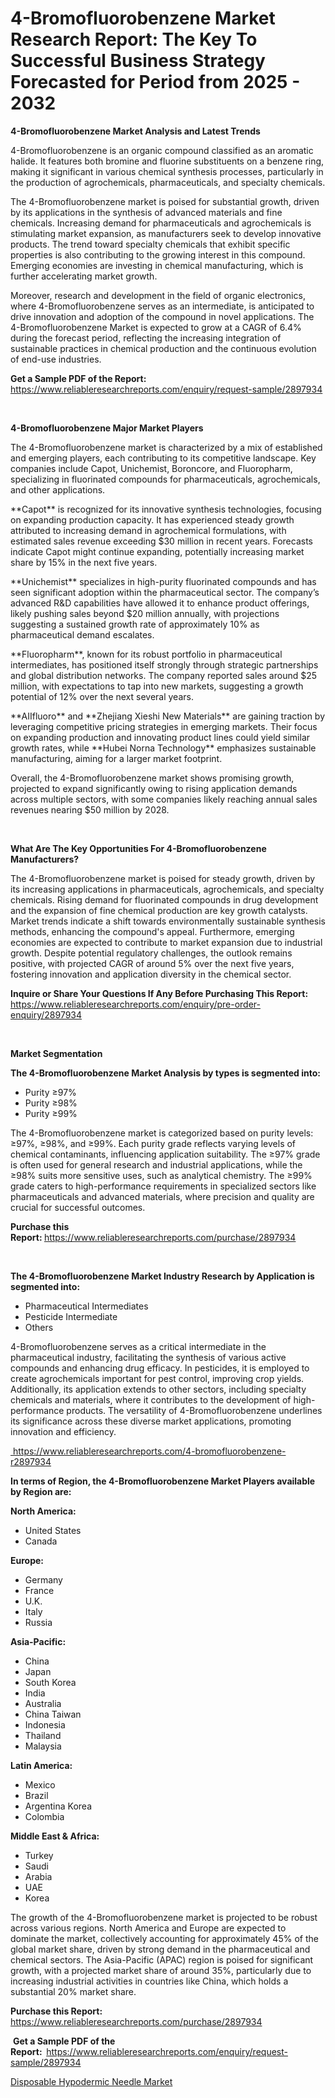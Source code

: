 <p><h1>4-Bromofluorobenzene Market Research Report: The Key To Successful Business Strategy Forecasted for Period from 2025 - 2032</h1></p><p><strong>4-Bromofluorobenzene Market Analysis and Latest Trends</strong></p>
<p><p>4-Bromofluorobenzene is an organic compound classified as an aromatic halide. It features both bromine and fluorine substituents on a benzene ring, making it significant in various chemical synthesis processes, particularly in the production of agrochemicals, pharmaceuticals, and specialty chemicals. </p><p>The 4-Bromofluorobenzene market is poised for substantial growth, driven by its applications in the synthesis of advanced materials and fine chemicals. Increasing demand for pharmaceuticals and agrochemicals is stimulating market expansion, as manufacturers seek to develop innovative products. The trend toward specialty chemicals that exhibit specific properties is also contributing to the growing interest in this compound. Emerging economies are investing in chemical manufacturing, which is further accelerating market growth. </p><p>Moreover, research and development in the field of organic electronics, where 4-Bromofluorobenzene serves as an intermediate, is anticipated to drive innovation and adoption of the compound in novel applications. The 4-Bromofluorobenzene Market is expected to grow at a CAGR of 6.4% during the forecast period, reflecting the increasing integration of sustainable practices in chemical production and the continuous evolution of end-use industries.</p></p>
<p><strong>Get a Sample PDF of the Report:&nbsp;</strong> <a href="https://www.reliableresearchreports.com/enquiry/request-sample/2897934?utm_campaign=3355&utm_medium=2&utm_source=Github&utm_content=ia&utm_term=15032025&utm_id=4-bromofluorobenzene">https://www.reliableresearchreports.com/enquiry/request-sample/2897934</a></p>
<p>&nbsp;</p>
<p><strong>4-Bromofluorobenzene Major Market Players</strong></p>
<p><p>The 4-Bromofluorobenzene market is characterized by a mix of established and emerging players, each contributing to its competitive landscape. Key companies include Capot, Unichemist, Boroncore, and Fluoropharm, specializing in fluorinated compounds for pharmaceuticals, agrochemicals, and other applications.</p><p>**Capot** is recognized for its innovative synthesis technologies, focusing on expanding production capacity. It has experienced steady growth attributed to increasing demand in agrochemical formulations, with estimated sales revenue exceeding $30 million in recent years. Forecasts indicate Capot might continue expanding, potentially increasing market share by 15% in the next five years.</p><p>**Unichemist** specializes in high-purity fluorinated compounds and has seen significant adoption within the pharmaceutical sector. The company’s advanced R&D capabilities have allowed it to enhance product offerings, likely pushing sales beyond $20 million annually, with projections suggesting a sustained growth rate of approximately 10% as pharmaceutical demand escalates.</p><p>**Fluoropharm**, known for its robust portfolio in pharmaceutical intermediates, has positioned itself strongly through strategic partnerships and global distribution networks. The company reported sales around $25 million, with expectations to tap into new markets, suggesting a growth potential of 12% over the next several years.</p><p>**AIIfluoro** and **Zhejiang Xieshi New Materials** are gaining traction by leveraging competitive pricing strategies in emerging markets. Their focus on expanding production and innovating product lines could yield similar growth rates, while **Hubei Norna Technology** emphasizes sustainable manufacturing, aiming for a larger market footprint.</p><p>Overall, the 4-Bromofluorobenzene market shows promising growth, projected to expand significantly owing to rising application demands across multiple sectors, with some companies likely reaching annual sales revenues nearing $50 million by 2028.</p></p>
<p>&nbsp;</p>
<p><strong>What Are The Key Opportunities For 4-Bromofluorobenzene Manufacturers?</strong></p>
<p><p>The 4-Bromofluorobenzene market is poised for steady growth, driven by its increasing applications in pharmaceuticals, agrochemicals, and specialty chemicals. Rising demand for fluorinated compounds in drug development and the expansion of fine chemical production are key growth catalysts. Market trends indicate a shift towards environmentally sustainable synthesis methods, enhancing the compound's appeal. Furthermore, emerging economies are expected to contribute to market expansion due to industrial growth. Despite potential regulatory challenges, the outlook remains positive, with projected CAGR of around 5% over the next five years, fostering innovation and application diversity in the chemical sector.</p></p>
<p><strong>Inquire or Share Your Questions If Any Before Purchasing This Report:</strong> <a href="https://www.reliableresearchreports.com/enquiry/pre-order-enquiry/2897934?utm_campaign=3355&utm_medium=2&utm_source=Github&utm_content=ia&utm_term=15032025&utm_id=4-bromofluorobenzene">https://www.reliableresearchreports.com/enquiry/pre-order-enquiry/2897934</a></p>
<p>&nbsp;</p>
<p><strong>Market Segmentation</strong></p>
<p><strong>The 4-Bromofluorobenzene Market Analysis by types is segmented into:</strong></p>
<p><ul><li>Purity ≥97%</li><li>Purity ≥98%</li><li>Purity ≥99%</li></ul></p>
<p><p>The 4-Bromofluorobenzene market is categorized based on purity levels: ≥97%, ≥98%, and ≥99%. Each purity grade reflects varying levels of chemical contaminants, influencing application suitability. The ≥97% grade is often used for general research and industrial applications, while the ≥98% suits more sensitive uses, such as analytical chemistry. The ≥99% grade caters to high-performance requirements in specialized sectors like pharmaceuticals and advanced materials, where precision and quality are crucial for successful outcomes.</p></p>
<p><strong>Purchase this Report:&nbsp;</strong><a href="https://www.reliableresearchreports.com/purchase/2897934?utm_campaign=3355&utm_medium=2&utm_source=Github&utm_content=ia&utm_term=15032025&utm_id=4-bromofluorobenzene">https://www.reliableresearchreports.com/purchase/2897934</a></p>
<p>&nbsp;</p>
<p><strong>The 4-Bromofluorobenzene Market Industry Research by Application is segmented into:</strong></p>
<p><ul><li>Pharmaceutical Intermediates</li><li>Pesticide Intermediate</li><li>Others</li></ul></p>
<p><p>4-Bromofluorobenzene serves as a critical intermediate in the pharmaceutical industry, facilitating the synthesis of various active compounds and enhancing drug efficacy. In pesticides, it is employed to create agrochemicals important for pest control, improving crop yields. Additionally, its application extends to other sectors, including specialty chemicals and materials, where it contributes to the development of high-performance products. The versatility of 4-Bromofluorobenzene underlines its significance across these diverse market applications, promoting innovation and efficiency.</p></p>
<p><a href="https://www.reliableresearchreports.com/4-bromofluorobenzene-r2897934?utm_campaign=3355&utm_medium=2&utm_source=Github&utm_content=ia&utm_term=15032025&utm_id=4-bromofluorobenzene">&nbsp;https://www.reliableresearchreports.com/4-bromofluorobenzene-r2897934</a></p>
<p><strong>In terms of Region, the 4-Bromofluorobenzene Market Players available by Region are:</strong></p>
<p>
    <p> <strong> North America: </strong>
        <ul>
            <li>United States</li>
            <li>Canada</li>
        </ul>
        </p> 
    <p> <strong> Europe: </strong>
        <ul>
            <li>Germany</li>
            <li>France</li>
            <li>U.K.</li>
            <li>Italy</li>
            <li>Russia</li>
        </ul>
        </p> 
    <p> <strong> Asia-Pacific: </strong>
        <ul>
            <li>China</li>
            <li>Japan</li>
            <li>South Korea</li>
            <li>India</li>
            <li>Australia</li>
            <li>China Taiwan</li>
            <li>Indonesia</li>
            <li>Thailand</li>
            <li>Malaysia</li>
        </ul>
        </p> 
    <p> <strong> Latin America: </strong>
        <ul>
            <li>Mexico</li>
            <li>Brazil</li>
            <li>Argentina Korea</li>
            <li>Colombia</li>
        </ul>
        </p> 
    <p> <strong> Middle East & Africa: </strong>
        <ul>
            <li>Turkey</li>
            <li>Saudi</li>
            <li>Arabia</li>
            <li>UAE</li>
            <li>Korea</li>
        </ul>
    </p>
    </p>
<p><p>The growth of the 4-Bromofluorobenzene market is projected to be robust across various regions. North America and Europe are expected to dominate the market, collectively accounting for approximately 45% of the global market share, driven by strong demand in the pharmaceutical and chemical sectors. The Asia-Pacific (APAC) region is poised for significant growth, with a projected market share of around 35%, particularly due to increasing industrial activities in countries like China, which holds a substantial 20% market share.</p></p>
<p><strong>Purchase this Report: </strong><a href="https://www.reliableresearchreports.com/purchase/2897934?utm_campaign=3355&utm_medium=2&utm_source=Github&utm_content=ia&utm_term=15032025&utm_id=4-bromofluorobenzene">https://www.reliableresearchreports.com/purchase/2897934</a></p>
<p>&nbsp;<strong>Get a Sample PDF of the Report:&nbsp;&nbsp;</strong><a href="https://www.reliableresearchreports.com/enquiry/request-sample/2897934?utm_campaign=3355&utm_medium=2&utm_source=Github&utm_content=ia&utm_term=15032025&utm_id=4-bromofluorobenzene">https://www.reliableresearchreports.com/enquiry/request-sample/2897934</a></p>
<p><strong></strong></p>
<p><p><a href="https://github.com/voetzeszuh/Market-Research-Report-List-1/blob/main/disposable-hypodermic-needle-market.md?utm_campaign=3355&utm_medium=2&utm_source=Github&utm_content=ia&utm_term=15032025&utm_id=4-bromofluorobenzene">Disposable Hypodermic Needle Market</a></p></p>
